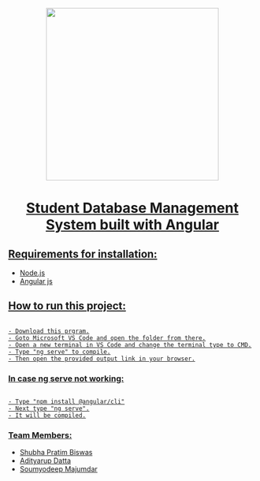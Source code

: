 <p align="center">
   <a href="https://github.com/FantoX001">
    <img src="https://i.ibb.co/sWJ3gqw/ardentlogo.png" width="350">
    
</p>

<h1 align="center"> Student Database Management System built with Angular
</br>
</h1>

## Requirements for installation:
- Node.js
- Angular js

## How to run this project:
```

- Download this prgram.
- Goto Microsoft VS Code and open the folder from there.
- Open a new terminal in VS Code and change the terminal type to CMD.
- Type "ng serve" to compile.
- Then open the provided output link in your browser.

```

### In case ng serve not working:

```

- Type "npm install @angular/cli"
- Next type "ng serve".
- It will be compiled.

```

 ### Team Members:
 - [Shubha Pratim Biswas](https://github.com/FantoX001)
 - [Adityarup Datta]()
 - [Soumyodeep Majumdar]()
 
